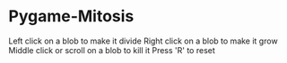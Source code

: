 # Pygame-Mitosis

Left click on a blob to make it divide
Right click on a blob to make it grow
Middle click or scroll on a blob to kill it
Press 'R' to reset
